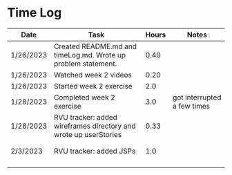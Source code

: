 # Time Log

| Date      | Task                                                             | Hours | Notes                       |
|-----------|------------------------------------------------------------------|-------|-----------------------------|
| 1/26/2023 | Created README.md and timeLog.md. Wrote up problem statement.    | 0.40  ||
| 1/26/2023 | Watched week 2 videos                                            | 0.20  ||
| 1/26/2023 | Started week 2 exercise                                          | 2.0   ||
| 1/28/2023 | Completed week 2 exercise                                        | 3.0   | got interrupted a few times |
| 1/28/2023 | RVU tracker: added wireframes directory and wrote up userStories | 0.33  ||
|||||
|||||
| 2/3/2023  | RVU tracker: added JSPs                                          | 1.0   ||
|||||
|||||
|||||
|||||


